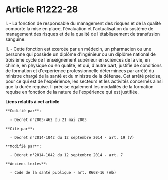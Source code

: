 # Article R1222-28

I. - La fonction de responsable du management des risques et de la qualité comporte la mise en place, l'évaluation et
l'actualisation du système de management des risques et de la qualité de l'établissement de transfusion sanguine.

II. - Cette fonction est exercée par un médecin, un pharmacien ou une personne qui possède un diplôme d'ingénieur ou un
diplôme national de troisième cycle de l'enseignement supérieur en sciences de la vie, en chimie, en physique ou en qualité,
et qui, d'autre part, justifie de conditions de formation et d'expérience professionnelle déterminées par arrêté du ministre
chargé de la santé et du ministre de la défense. Cet arrêté précise, pour ce qui est de l'expérience, les secteurs et les
activités concernés ainsi que la durée requise. Il précise également les modalités de la formation requise en fonction de la
nature de l'expérience qui est justifiée.

**Liens relatifs à cet article**

	**Codifié par**:

	  - Décret n°2003-462 du 21 mai 2003

	**Cité par**:

	  - Décret n°2014-1042 du 12 septembre 2014 - art. 19 (V)

	**Modifié par**:

	  - Décret n°2014-1042 du 12 septembre 2014 - art. 7

	**Anciens textes**:

	  - Code de la santé publique - art. R668-16 (Ab)
